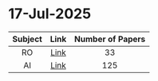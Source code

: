 # 17-Jul-2025

| Subject | Link | Number of Papers |
|:-----:|:----:|:----------------:|
| RO | [Link](https://github.com/KJaebye/EmbodiedAI-Robotics-arXiv-Daily-Reporter/tree/main/17-Jul-2025/RO) | 33 |
| AI | [Link](https://github.com/KJaebye/EmbodiedAI-Robotics-arXiv-Daily-Reporter/tree/main/17-Jul-2025/AI) | 125 |
